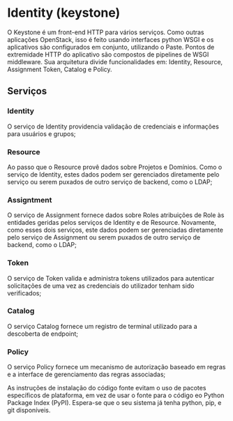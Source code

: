 # Identity (keystone)
O Keystone é um front-end HTTP para vários serviços. Como outras aplicações OpenStack, isso é feito usando interfaces python WSGI e os aplicativos são configurados em conjunto, utilizando o Paste. Pontos de extremidade HTTP do aplicativo são compostos de pipelines de WSGI middleware. Sua arquitetura divide funcionalidades em: Identity, Resource, Assignment Token, Catalog e Policy.

## Serviços
### Identity
O serviço de Identity providencia validação de credenciais e informações para usuários e grupos;

### Resource
Ao passo que o Resource provê dados sobre Projetos e Domínios. Como o serviço de Identity, estes dados podem ser gerenciados diretamente pelo serviço ou serem puxados de outro serviço de backend, como o LDAP;

### Assigntment
O serviço de Assignment fornece dados sobre Roles atribuições de Role às entidades geridas pelos serviços de Identity e de Resource. Novamente, como esses dois serviços, este dados podem ser gerenciadas diretamente pelo serviço de Assignment ou serem puxados de outro serviço de backend, como o LDAP;

### Token
O serviço de Token valida e administra tokens utilizados para autenticar solicitações de uma vez as credenciais do utilizador tenham sido verificados;

### Catalog
O serviço Catalog fornece um registro de terminal utilizado para a descoberta de endpoint;

### Policy
O serviço Policy fornece um mecanismo de autorização baseado em regras e a interface de gerenciamento das regras associadas;


As instruções de instalação do código fonte evitam o uso de pacotes específicos de plataforma, em vez de usar o fonte para o código eo Python Package Index (PyPI). Espera-se que o seu sistema já tenha python, pip, e git disponíveis.


